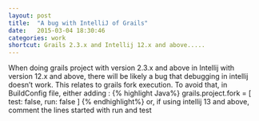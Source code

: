 ```yaml
---
layout: post
title:  "A bug with IntelliJ of Grails"
date:   2015-03-04 18:30:46
categories: work
shortcut: Grails 2.3.x and Intellij 12.x and above.....
---
```

When doing grails project with version 2.3.x and above in Intellij with version 12.x and above, there will be likely a bug that debugging in intellij doesn’t work. This relates to grails fork execution. To avoid that, in BuildConfig file, either adding :
{% highlight Java%}
	grails.project.fork = [
	    test: false,
	    run: false
	]
{% endhighlight%}
or, if using intellij 13 and above, comment the lines started with run and test